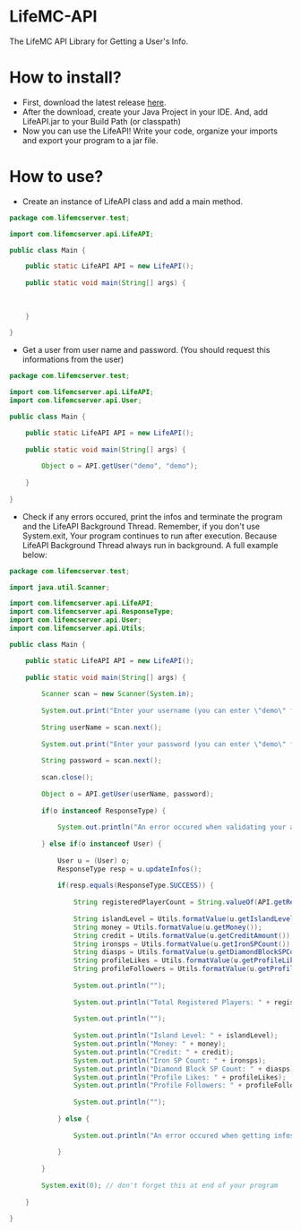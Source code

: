 # LifeMC-API
The LifeMC API Library for Getting a User's Info.

# How to install?
- First, download the latest release <a href="https://github.com/LifeMC/LifeMC-API/releases/latest/">here</a>.
- After the download, create your Java Project in your IDE. And, add LifeAPI.jar to your Build Path (or classpath)
- Now you can use the LifeAPI! Write your code, organize your imports and export your program to a jar file.

# How to use?
- Create an instance of LifeAPI class and add a main method.
```java
package com.lifemcserver.test;

import com.lifemcserver.api.LifeAPI;

public class Main {

	public static LifeAPI API = new LifeAPI();
	
  	public static void main(String[] args) {
  	
  	
  	
  	}
  	
}
```
- Get a user from user name and password. (You should request this informations from the user)
```java
package com.lifemcserver.test;

import com.lifemcserver.api.LifeAPI;
import com.lifemcserver.api.User;

public class Main {

	public static LifeAPI API = new LifeAPI();
	
  	public static void main(String[] args) {
  	
    	Object o = API.getUser("demo", "demo");
    	
  	}
  	
}
```
- Check if any errors occured, print the infos and terminate the program and the LifeAPI Background Thread. Remember, if you don't use System.exit, Your program continues to run after execution. Because LifeAPI Background Thread always run in background. A full example below:
```java
package com.lifemcserver.test;

import java.util.Scanner;

import com.lifemcserver.api.LifeAPI;
import com.lifemcserver.api.ResponseType;
import com.lifemcserver.api.User;
import com.lifemcserver.api.Utils;

public class Main {

	public static LifeAPI API = new LifeAPI();
	
	public static void main(String[] args) {
		
		Scanner scan = new Scanner(System.in);
		
		System.out.print("Enter your username (you can enter \"demo\" for testing): ");
		
		String userName = scan.next();
		
		System.out.print("Enter your password (you can enter \"demo\" for testing): ");
		
		String password = scan.next();
		
		scan.close();
		
		Object o = API.getUser(userName, password);
		
		if(o instanceof ResponseType) {
			
			System.out.println("An error occured when validating your account. The web server response is: " + ((ResponseType) o).toString());
			
		} else if(o instanceof User) {
			
			User u = (User) o;
			ResponseType resp = u.updateInfos();
			
			if(resp.equals(ResponseType.SUCCESS)) {
				
				String registeredPlayerCount = String.valueOf(API.getRegisteredPlayerCount());
				
				String islandLevel = Utils.formatValue(u.getIslandLevel());
				String money = Utils.formatValue(u.getMoney());
				String credit = Utils.formatValue(u.getCreditAmount());
				String ironsps = Utils.formatValue(u.getIronSPCount());
				String diasps = Utils.formatValue(u.getDiamondBlockSPCount());
				String profileLikes = Utils.formatValue(u.getProfileLikes());
				String profileFollowers = Utils.formatValue(u.getProfileFollowers());	
								
				System.out.println("");
				
				System.out.println("Total Registered Players: " + registeredPlayerCount);
				
				System.out.println("");
				
				System.out.println("Island Level: " + islandLevel);
				System.out.println("Money: " + money);
				System.out.println("Credit: " + credit);
				System.out.println("Iron SP Count: " + ironsps);
				System.out.println("Diamond Block SP Count: " + diasps);
				System.out.println("Profile Likes: " + profileLikes);
				System.out.println("Profile Followers: " + profileFollowers); // if it's -1, the user's profile not upgraded to ProfilV2.
				
				System.out.println("");
				
			} else {
				
				System.out.println("An error occured when getting infos from web server. The web server response is: " + resp.toString());
				
			}	
			
		}
		
		System.exit(0); // don't forget this at end of your program
		
	}
	
}
```